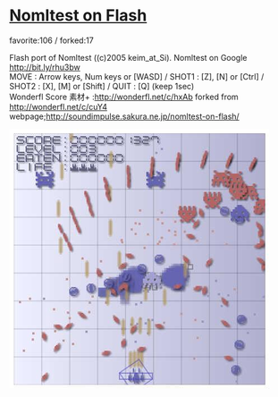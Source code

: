 # [Nomltest on Flash](http://wonderfl.net/c/alru)

favorite:106 / forked:17

Flash port of Nomltest ((c)2005 keim_at_Si). Nomltest on Google http://bit.ly/rhu3bw  
MOVE : Arrow keys, Num keys or [WASD] / SHOT1 : [Z], [N] or [Ctrl] / SHOT2 : [X], [M] or [Shift] / QUIT : [Q] (keep 1sec)  
Wonderfl Score 素材+ :http://wonderfl.net/c/hxAb forked from http://wonderfl.net/c/cuY4  
webpage;http://soundimpulse.sakura.ne.jp/nomltest-on-flash/

![thumbnail](./thumbnail.jpg)